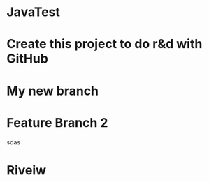 # JavaTest
# Create this project to do r&d with GitHub
# My new branch
# Feature Branch 2

sdas
# Riveiw
